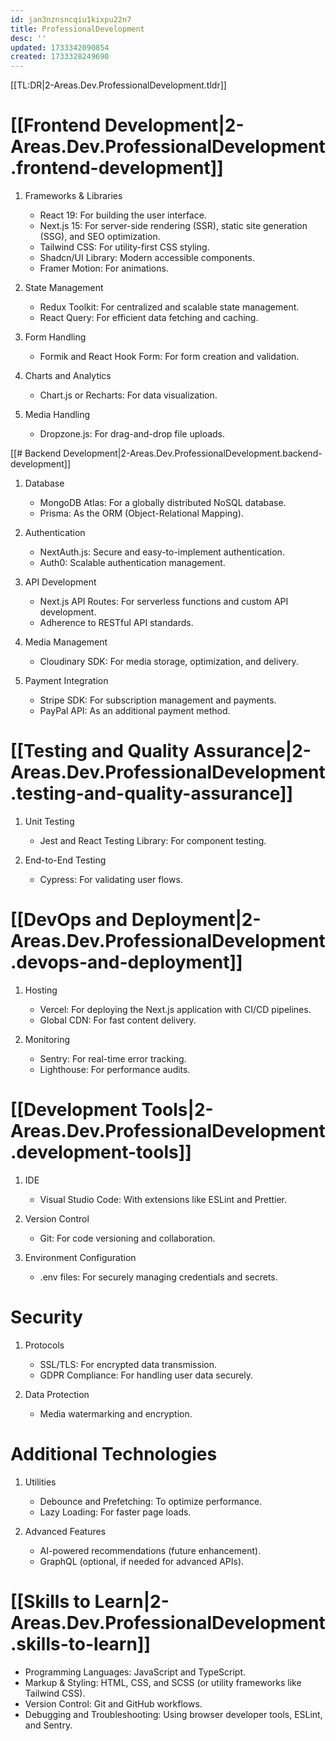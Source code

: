 ```yaml
---
id: jan3nznsncqiu1kixpu22n7
title: ProfessionalDevelopment
desc: ''
updated: 1733342090854
created: 1733328249690
---
```


[[TL:DR|2-Areas.Dev.ProfessionalDevelopment.tldr]]

# [[Frontend Development|2-Areas.Dev.ProfessionalDevelopment.frontend-development]]

1. Frameworks & Libraries
   - React 19: For building the user interface.
   - Next.js 15: For server-side rendering (SSR), static site generation (SSG), and SEO optimization.
   - Tailwind CSS: For utility-first CSS styling.
   - Shadcn/UI Library: Modern accessible components.
   - Framer Motion: For animations.

2. State Management
   - Redux Toolkit: For centralized and scalable state management.
   - React Query: For efficient data fetching and caching.

3. Form Handling
   - Formik and React Hook Form: For form creation and validation.

4. Charts and Analytics
   - Chart.js or Recharts: For data visualization.

5. Media Handling
   - Dropzone.js: For drag-and-drop file uploads.

[[# Backend Development|2-Areas.Dev.ProfessionalDevelopment.backend-development]]

1. Database
   - MongoDB Atlas: For a globally distributed NoSQL database.
   - Prisma: As the ORM (Object-Relational Mapping).

2. Authentication
   - NextAuth.js: Secure and easy-to-implement authentication.
   - Auth0: Scalable authentication management.

3. API Development
   - Next.js API Routes: For serverless functions and custom API development.
   - Adherence to RESTful API standards.

4. Media Management
   - Cloudinary SDK: For media storage, optimization, and delivery.

5. Payment Integration
   - Stripe SDK: For subscription management and payments.
   - PayPal API: As an additional payment method.

# [[Testing and Quality Assurance|2-Areas.Dev.ProfessionalDevelopment.testing-and-quality-assurance]]

1. Unit Testing
   - Jest and React Testing Library: For component testing.

2. End-to-End Testing
   - Cypress: For validating user flows.

# [[DevOps and Deployment|2-Areas.Dev.ProfessionalDevelopment.devops-and-deployment]]

1. Hosting
   - Vercel: For deploying the Next.js application with CI/CD pipelines.
   - Global CDN: For fast content delivery.

2. Monitoring
   - Sentry: For real-time error tracking.
   - Lighthouse: For performance audits.

# [[Development Tools|2-Areas.Dev.ProfessionalDevelopment.development-tools]]

1. IDE
   - Visual Studio Code: With extensions like ESLint and Prettier.

2. Version Control
   - Git: For code versioning and collaboration.

3. Environment Configuration
   - .env files: For securely managing credentials and secrets.

# Security

1. Protocols
   - SSL/TLS: For encrypted data transmission.
   - GDPR Compliance: For handling user data securely.

2. Data Protection
   - Media watermarking and encryption.

# Additional Technologies

1. Utilities
   - Debounce and Prefetching: To optimize performance.
   - Lazy Loading: For faster page loads.

2. Advanced Features
   - AI-powered recommendations (future enhancement).
   - GraphQL (optional, if needed for advanced APIs).

# [[Skills to Learn|2-Areas.Dev.ProfessionalDevelopment.skills-to-learn]]

- Programming Languages: JavaScript and TypeScript.
- Markup & Styling: HTML, CSS, and SCSS (or utility frameworks like Tailwind CSS).
- Version Control: Git and GitHub workflows.
- Debugging and Troubleshooting: Using browser developer tools, ESLint, and Sentry.
